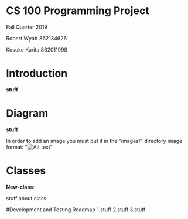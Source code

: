 # CS 100 Programming Project


Fall Quarter 2019

Robert Wyatt 862134626

Kosuke Kurita 862011998

# Introduction
**stuff**

# Diagram
**stuff**

In order to add an image you must put it in the "images/" directory
image format:   "![Alt text](url)"

# Classes
**New-class**: 

stuff about class

#Development and Testing Roadmap
1.stuff
2.stuff
	3.stuff


